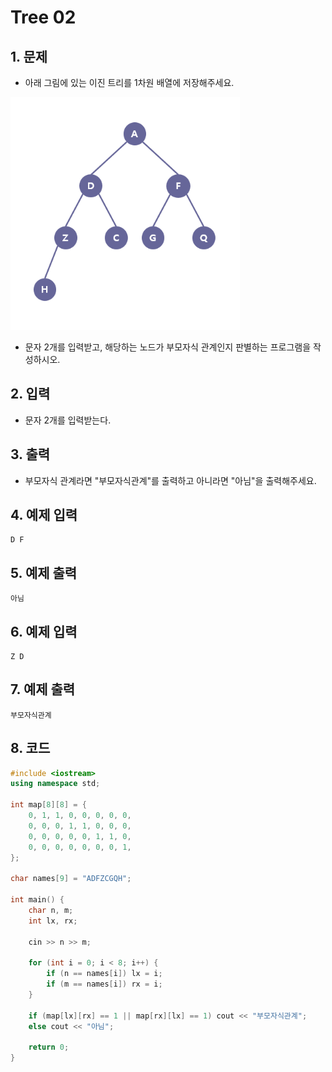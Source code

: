 # Tree 02 #

## 1. 문제
- 아래 그림에 있는 이진 트리를 1차원 배열에 저장해주세요.

<img src="./Tree02.png" alt="Tree" style="zoom:77%;" />

- 문자 2개를 입력받고, 해당하는 노드가 부모자식 관계인지 판별하는 프로그램을 작성하시오.

## 2. 입력
- 문자 2개를 입력받는다.

## 3. 출력
- 부모자식 관계라면 "부모자식관계"를 출력하고 아니라면 "아님"을 출력해주세요.

## 4. 예제 입력
```
D F
```

## 5. 예제 출력
```
아님
```

## 6. 예제 입력

```
Z D
```

## 7. 예제 출력

```
부모자식관계
```

## 8. 코드

```c++
#include <iostream>
using namespace std;

int map[8][8] = {
	0, 1, 1, 0, 0, 0, 0, 0,
	0, 0, 0, 1, 1, 0, 0, 0,
	0, 0, 0, 0, 0, 1, 1, 0,
	0, 0, 0, 0, 0, 0, 0, 1,
};

char names[9] = "ADFZCGQH";

int main() {
	char n, m;
	int lx, rx;
	
	cin >> n >> m;

	for (int i = 0; i < 8; i++) {
		if (n == names[i]) lx = i;
		if (m == names[i]) rx = i;
	}

	if (map[lx][rx] == 1 || map[rx][lx] == 1) cout << "부모자식관계";
	else cout << "아님";

	return 0;
}
```
